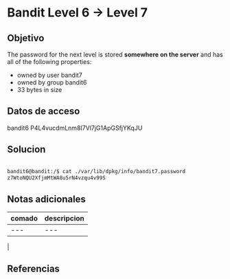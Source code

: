 # Bandit Level 6 → Level 7


## Objetivo

The password for the next level is stored **somewhere on the server** and has all of the following properties:

-   owned by user bandit7
-   owned by group bandit6
-   33 bytes in size

## Datos de acceso

bandit6
P4L4vucdmLnm8I7Vl7jG1ApGSfjYKqJU

## Solucion
``` bash

bandit6@bandit:/$ cat ./var/lib/dpkg/info/bandit7.password
z7WtoNQU2XfjmMtWA8u5rN4vzqu4v99S


```

## Notas adicionales

| comado | descripcion |
|----------|-------------|
| ---| ---
|

## Referencias
